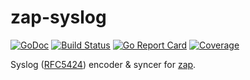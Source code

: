 # zap-syslog

[![GoDoc](https://godoc.org/github.com/richiefi/zap-syslog?status.svg)](https://godoc.org/github.com/richiefi/zap-syslog)
[![Build Status](https://travis-ci.org/richiefi/zap-syslog.svg?branch=master)](https://travis-ci.org/richiefi/zap-syslog)
[![Go Report Card](https://goreportcard.com/badge/github.com/richiefi/zap-syslog)](https://goreportcard.com/report/github.com/richiefi/zap-syslog)
[![Coverage](https://codecov.io/gh/richiefi/zap-syslog/branch/master/graph/badge.svg)](https://codecov.io/gh/imperfectgo/zap-syslog)

Syslog ([RFC5424]) encoder & syncer for [zap](https://github.com/uber-go/zap).

[RFC5424]: https://tools.ietf.org/html/rfc5424
